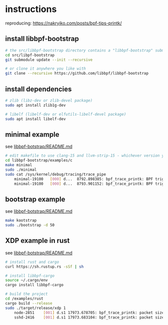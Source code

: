 # instructions

reproducing: https://nakryiko.com/posts/bpf-tips-printk/

## install libbpf-bootstrap

```bash
# the src/libbpf-bootstrap directory contains a "libbpf-bootstrap" submodule
cd src/libpf-bootstrap
git submodule update --init --recursive

# or clone it anywhere you like with
git clone --recursive https://github.com/libbpf/libbpf-bootstrap
```

## install dependencies

```bash
# zlib (libz-dev or zlib-devel package)
sudo apt install zlib1g-dev

# libelf (libelf-dev or elfutils-libelf-devel package)
sudo apt install libelf-dev
```

## minimal example

see [libbpf-botstrap/README.md](./libbpf-bootstrap/README.md#minimal)
```bash
# edit makefile to use clang-15 and llvm-strip-15 - whichever version you are using
cd libbpf-bootstrap/examples/c
make minimal
sudo ./minimal
sudo cat /sys/kernel/debug/tracing/trace_pipe
    minimal-19100   [000] d...  8792.898385: bpf_trace_printk: BPF triggered from PID 19100.
    minimal-19100   [000] d...  8793.901152: bpf_trace_printk: BPF triggered from PID 19100.
```

## bootstrap example

see [libbpf-botstrap/README.md](./libbpf-bootstrap/README.md#bootstrap)
```bash
make kootstrap
sudo ./bootstrap -d 50
```

## XDP example in rust

see [libbpf-botstrap/README.md](./libbpf-bootstrap/README.md#xdp)
```bash
# install rust and cargo
curl https://sh.rustup.rs -sSf | sh

# install libbpf-cargo
source ~/.cargo/env
cargo install libbpf-cargo

# build the project
cd /examples/rust
cargo build --release
sudo ./target/release/xdp 1
    node-2851    [001] d.s1 17973.678705: bpf_trace_printk: packet size: 83
    sshd-2416    [001] d.s1 17973.683104: bpf_trace_printk: packet size: 93
```